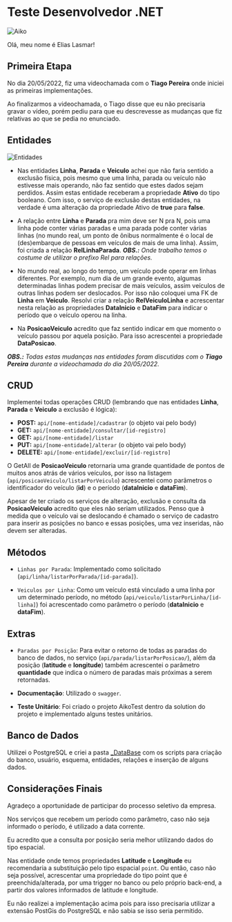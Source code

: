 # Teste Desenvolvedor .NET

![Aiko](imagens/aiko.png)

Olá, meu nome é Elias Lasmar!

## Primeira Etapa

No dia 20/05/2022, fiz uma videochamada com o **Tiago Pereira** onde iniciei as primeiras implementações.

Ao finalizarmos a videochamada, o Tiago disse que eu não precisaria gravar o vídeo, porém pediu para que eu descrevesse as mudanças que fiz relativas ao que se pedia no enunciado.

## Entidades

![Entidades](imagens/backend_diagrama.png)

* Nas entidades **Linha**, **Parada** e **Veiculo** achei que não faria sentido a exclusão física, pois mesmo que uma linha, parada ou veículo não estivesse mais operando, não faz sentido que estes dados sejam perdidos. Assim estas entidade receberam a propriedade **Ativo** do tipo booleano. Com isso, o serviço de exclusão destas entidades, na verdade é uma alteração da propriedade Ativo de **true** para **false**.

* A relação entre **Linha** e **Parada** pra mim deve ser N pra N, pois uma linha pode conter várias paradas e uma parada pode conter várias linhas (no mundo real, um ponto de ônibus normalmente é o local de (des)embarque de pessoas em veículos de mais de uma linha). Assim, foi criada a relação **RelLinhaParada**. ***OBS.:** Onde trabalho temos o costume de utilizar o prefixo Rel para relações.*

* No mundo real, ao longo do tempo, um veículo pode operar em linhas diferentes. Por exemplo, num dia de um grande evento, algumas determinadas linhas podem precisar de mais veículos, assim veículos de outras linhas podem ser deslocados. Por isso não coloquei uma FK de **Linha** em **Veiculo**. Resolvi criar a relação **RelVeiculoLinha** e acrescentar nesta relação as propriedades **DataInicio** e **DataFim** para indicar o período que o veículo operou na linha.

* Na **PosicaoVeiculo** acredito que faz sentido indicar em que momento o veículo passou por aquela posição. Para isso acrescentei a propriedade **DataPosicao**.

***OBS.:** Todas estas mudanças nas entidades foram discutidas com o **Tiago Pereira** durante a videochamada do dia 20/05/2022.*

## CRUD

Implementei todas operações CRUD (lembrando que nas entidades **Linha**, **Parada** e **Veiculo** a exclusão é lógica):
* **POST:** `api/[nome-entidade]/cadastrar` (o objeto vai pelo body)
* **GET:** `api/[nome-entidade]/consultar/[id-registro]`
* **GET:** `api/[nome-entidade]/listar`
* **PUT:** `api/[nome-entidade]/alterar` (o objeto vai pelo body)
* **DELETE:** `api/[nome-entidade]/excluir/[id-registro]`

O GetAll de **PosicaoVeiculo** retornaria uma grande quantidade de pontos de muitos anos atrás de vários veículos, por isso na listagem (`api/posicaoVeiculo/listarPorVeiculo`) acrescentei como parâmetros o identificador do veículo (**id**) e o período (**dataInicio** e **dataFim**).

Apesar de ter criado os serviços de alteração, exclusão e consulta da **PosicaoVeiculo** acredito que eles não seriam utilizados. Penso que à medida que o veículo vai se deslocando é chamado o serviço de cadastro para inserir as posições no banco e essas posições, uma vez inseridas, não devem ser alteradas.

## Métodos

* `Linhas por Parada`: Implementado como solicitado (`api/linha/listarPorParada/[id-parada]`).

* `Veiculos por Linha`: Como um veículo está vinculado a uma linha por um determinado período, no método (`api/veiculo/listarPorLinha/[id-linha]`) foi acrescentado como parâmetro o período (**dataInicio** e **dataFim**).

## Extras

* `Paradas por Posição`: Para evitar o retorno de todas as paradas do banco de dados, no serviço (`api/parada/listarPorPosicao/`), além da posição (**latitude** e **longitude**) também acrescentei o parâmetro **quantidade** que indica o número de paradas mais próximas a serem retornadas.

* **Documentação**: Utilizado o `swagger`.

* **Teste Unitário**: Foi criado o projeto AikoTest dentro da solution do projeto e implementado alguns testes unitários.

## Banco de Dados

Utilizei o PostgreSQL e criei a pasta [_DataBase](_DataBase/) com os scripts para criação do banco, usuário, esquema, entidades, relações e inserção de alguns dados.

## Considerações Finais

Agradeço a oportunidade de participar do processo seletivo da empresa.

Nos serviços que recebem um período como parâmetro, caso não seja informado o período, é utilizado a data corrente.

Eu acredito que a consulta por posição seria melhor utilizando dados do tipo espacial.

Nas entidade onde temos propriedades **Latitude** e **Longitude** eu recomendaria a substituição pelo tipo espacial `point`. Ou então, caso não seja possível, acrescentar uma propriedade do tipo point que é preenchida/alterada, por uma trigger no banco ou pelo próprio back-end, a partir dos valores informados de latitude e longitude.

Eu não realizei a implementação acima pois para isso precisaria utilizar a extensão PostGis do PostgreSQL e não sabia se isso seria permitido.
